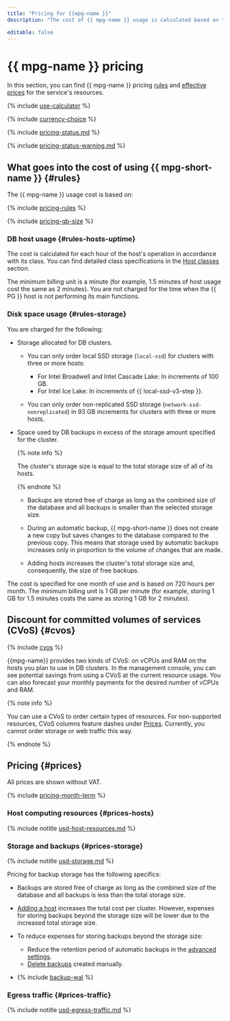 ```yaml
---
title: "Pricing for {{mpg-name }}"
description: "The cost of {{ mpg-name }} usage is calculated based on the disk type and storage size, computing resources allocated to cluster hosts, the settings and number of backups, and the amount of outgoing traffic from {{ yandex-cloud }} to the internet."

editable: false
---
```


# {{ mpg-name }} pricing

In this section, you can find {{ mpg-name }} pricing [rules](#rules) and [effective prices](#prices) for the service's resources.


{% include [use-calculator](../_includes/pricing/use-calculator.md) %}

{% include [currency-choice](../_includes/pricing/currency-choice.md) %}


{% include [pricing-status.md](../_includes/mdb/pricing-status.md) %}

{% include [pricing-status-warning.md](../_includes/mdb/pricing-status-warning.md) %}

## What goes into the cost of using {{ mpg-short-name }} {#rules}

The {{ mpg-name }} usage cost is based on:

{% include [pricing-rules](../_includes/mdb/pricing-rules.md) %}

{% include [pricing-gb-size](../_includes/pricing-gb-size.md) %}

### DB host usage {#rules-hosts-uptime}

The cost is calculated for each hour of the host's operation in accordance with its class. You can find detailed class specifications in the [Host classes](concepts/instance-types.md) section.

The minimum billing unit is a minute (for example, 1.5 minutes of host usage cost the same as 2 minutes). You are not charged for the time when the {{ PG }} host is not performing its main functions.

### Disk space usage {#rules-storage}

You are charged for the following:

* Storage allocated for DB clusters.

   
   * You can only order local SSD storage (`local-ssd`) for clusters with three or more hosts:
      * For Intel Broadwell and Intel Cascade Lake: In increments of 100 GB.
      * For Intel Ice Lake: In increments of {{ local-ssd-v3-step }}.

   * You can only order non-replicated SSD storage (`network-ssd-nonreplicated`) in 93 GB increments for clusters with three or more hosts.


* Space used by DB backups in excess of the storage amount specified for the cluster.

   {% note info %}

   The cluster's storage size is equal to the total storage size of all of its hosts.

   {% endnote %}

   * Backups are stored free of charge as long as the combined size of the database and all backups is smaller than the selected storage size.

   * During an automatic backup, {{ mpg-short-name }} does not create a new copy but saves changes to the database compared to the previous copy. This means that storage used by automatic backups increases only in proportion to the volume of changes that are made.

   * Adding hosts increases the cluster's total storage size and, consequently, the size of free backups.

The cost is specified for one month of use and is based on 720 hours per month. The minimum billing unit is 1 GB per minute (for example, storing 1 GB for 1.5 minutes costs the same as storing 1 GB for 2 minutes).


## Discount for committed volumes of services (CVoS) {#cvos}

{% include [cvos](../_includes/mdb/cvos.md) %}

{{mpg-name}} provides two kinds of CVoS: on vCPUs and RAM on the hosts you plan to use in DB clusters. In the management console, you can see potential savings from using a CVoS at the current resource usage. You can also forecast your monthly payments for the desired number of vCPUs and RAM.

{% note info %}

You can use a CVoS to order certain types of resources. For non-supported resources, CVoS columns feature dashes under [Prices](#prices). Currently, you cannot order storage or web traffic this way.

{% endnote %}


## Pricing {#prices}


All prices are shown without VAT.


{% include [pricing-month-term](../_includes/mdb/pricing-month-term.md) %}

### Host computing resources {#prices-hosts}





{% include notitle [usd-host-resources.md](../_pricing/managed-postgresql/usd-host-resources.md) %}




### Storage and backups {#prices-storage}





{% include notitle [usd-storage.md](../_pricing/managed-postgresql/usd-storage.md) %}




Pricing for backup storage has the following specifics:

* Backups are stored free of charge as long as the combined size of the database and all backups is less than the total storage size.

* [Adding a host](./operations/hosts#add) increases the total cost per cluster. However, expenses for storing backups beyond the storage size will be lower due to the increased total storage size.

* To reduce expenses for storing backups beyond the storage size:

   * Reduce the retention period of automatic backups in the [advanced settings](./operations/update#change-additional-settings).
   * [Delete backups](./operations/cluster-backups.md#delete) created manually.

* {% include [backup-wal](../_includes/mdb/mpg/backup-wal.md) %}

### Egress traffic {#prices-traffic}





{% include notitle [usd-egress-traffic.md](../_pricing/usd-egress-traffic.md) %}



